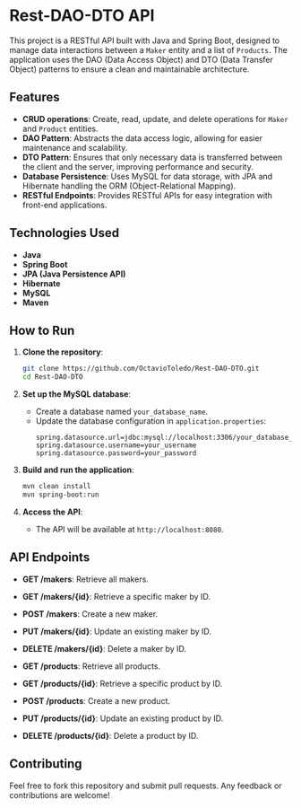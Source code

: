 # Rest-DAO-DTO API

This project is a RESTful API built with Java and Spring Boot, designed to manage data interactions between a `Maker` entity and a list of `Products`. The application uses the DAO (Data Access Object) and DTO (Data Transfer Object) patterns to ensure a clean and maintainable architecture.

## Features

- **CRUD operations**: Create, read, update, and delete operations for `Maker` and `Product` entities.
- **DAO Pattern**: Abstracts the data access logic, allowing for easier maintenance and scalability.
- **DTO Pattern**: Ensures that only necessary data is transferred between the client and the server, improving performance and security.
- **Database Persistence**: Uses MySQL for data storage, with JPA and Hibernate handling the ORM (Object-Relational Mapping).
- **RESTful Endpoints**: Provides RESTful APIs for easy integration with front-end applications.

## Technologies Used

- **Java**
- **Spring Boot**
- **JPA (Java Persistence API)**
- **Hibernate**
- **MySQL**
- **Maven**

## How to Run

1. **Clone the repository**:
    ```bash
    git clone https://github.com/OctavioToledo/Rest-DAO-DTO.git
    cd Rest-DAO-DTO
    ```

2. **Set up the MySQL database**:
    - Create a database named `your_database_name`.
    - Update the database configuration in `application.properties`:
      ```properties
      spring.datasource.url=jdbc:mysql://localhost:3306/your_database_name
      spring.datasource.username=your_username
      spring.datasource.password=your_password
      ```

3. **Build and run the application**:
    ```bash
    mvn clean install
    mvn spring-boot:run
    ```

4. **Access the API**:
    - The API will be available at `http://localhost:8080`.

## API Endpoints

- **GET /makers**: Retrieve all makers.
- **GET /makers/{id}**: Retrieve a specific maker by ID.
- **POST /makers**: Create a new maker.
- **PUT /makers/{id}**: Update an existing maker by ID.
- **DELETE /makers/{id}**: Delete a maker by ID.

- **GET /products**: Retrieve all products.
- **GET /products/{id}**: Retrieve a specific product by ID.
- **POST /products**: Create a new product.
- **PUT /products/{id}**: Update an existing product by ID.
- **DELETE /products/{id}**: Delete a product by ID.

## Contributing

Feel free to fork this repository and submit pull requests. Any feedback or contributions are welcome!
